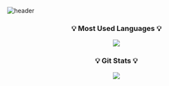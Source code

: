 ![header](https://capsule-render.vercel.app/api?type=wave&color=auto&height=200&section=header&text=LeeKyeongmi&fontSize=50&animation=twinkling)

<h3 align="center">💡 Most Used Languages 💡</h3>
<p align="center">
  <a href="https://github.com/Leekyeongmi">
    <img align="center" src="https://github-readme-stats.vercel.app/api/top-langs/?username=Leekyeongmi&layout=compact&show_icons=true&show_owner=true&hide_title=true&theme=nord" />
  </a>
</p>

<h3 align="center">💡 Git Stats 💡</h3>
<p align="center">
  <a href="https://github.com/Leekyeongmi">
    <img align="center" src="https://github-readme-stats.vercel.app/api?username=Leekyeongmi&hide_title=true&show_icons=true&include_all_commits=true&theme=nord" />
  </a>
</p>

